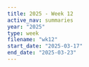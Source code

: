 ```yaml
---
title: 2025 - Week 12
active_nav: summaries
year: "2025"
type: week
filename: "wk12"
start_date: "2025-03-17"
end_date: "2025-03-23"
---
```

